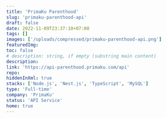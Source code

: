 ```yaml
---
title: 'PrimaKu Parenthood'
slug: 'primaku-parenthood-api'
draft: false
date: 2022-11-09T23:37:10+07:00
tags: []
images: ['/uploads/compressed/primaku-parenthood-api.png']
featuredImg:
toc: false
# description: string, if empty (substring main content)
description:
link: 'https://api-parenthood.primaku.com/api'
repo:
hiddenInXml: true
stacks: ['Node.js', 'Nest.js', 'TypeScript', 'MySQL']
type: 'Full-time'
company: 'PrimaKu'
status: 'API Service'
home: true
---
```


